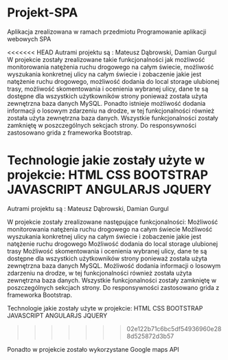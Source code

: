 # Projekt-SPA
Aplikacja zrealizowana w ramach przedmiotu Programowanie aplikacji webowych SPA


<<<<<<< HEAD
Autrami projektu są : Mateusz Dąbrowski, Damian Gurgul W projekcie zostały zrealizowane takie funkcjonalności jak możliwość monitorowania natężenia ruchu drogowego na całym świecie, możliwość wyszukania konkretnej ulicy na całym świecie i zobaczenie jakie jest natężenie ruchu drogowego, możliwość dodania do local storage ulubionej trasy, możliwość skomentowania i ocenienia wybranej ulicy, dane te są dostępne dla wszystkich użytkowników strony ponieważ została użyta zewnętrzna baza danych MySQL. Ponadto istnieje możliwość dodania informacji o losowym zdarzeniu na drodze, w tej funkcjonalności również została użyta zewnętrzna baza danych. Wszystkie funkcjonalności zostały zamkniętę w poszczególnych sekcjach strony. Do responsywności zastosowano grida z frameworka Bootstrap.

Technologie jakie zostały użyte w projekcie: HTML CSS BOOTSTRAP JAVASCRIPT ANGULARJS JQUERY
=======
Autrami projektu są : Mateusz Dąbrowski, Damian Gurgul

W projekcie zostały zrealizowane następujące  funkcjonalności:
Możliwość monitorowania natężenia ruchu drogowego na całym świecie
Możliwość wyszukania konkretnej ulicy na całym świecie i zobaczenie jakie jest natężenie ruchu drogowego
Możliwość dodania do local storage ulubionej trasy
Możliwość skomentowania i ocenienia wybranej ulicy, dane te są dostępne dla wszystkich użytkowników strony ponieważ została użyta zewnętrzna baza danych MySQL.
Możliwość dodania informacji o losowym zdarzeniu na drodze, w tej funkcjonalności również została użyta zewnętrzna baza danych. Wszystkie funkcjonalności zostały zamkniętę w poszczególnych sekcjach strony.
Do responsywności zastosowano grida z frameworka Bootstrap.

Technologie jakie zostały użyte w projekcie:
HTML
CSS
BOOTSTRAP
JAVASCRIPT
ANGULARJS
JQUERY
>>>>>>> 02e122b71c6bc5df54936960e288d525872d3b57



Ponadto w projekcie zostało wykorzystane Google maps API